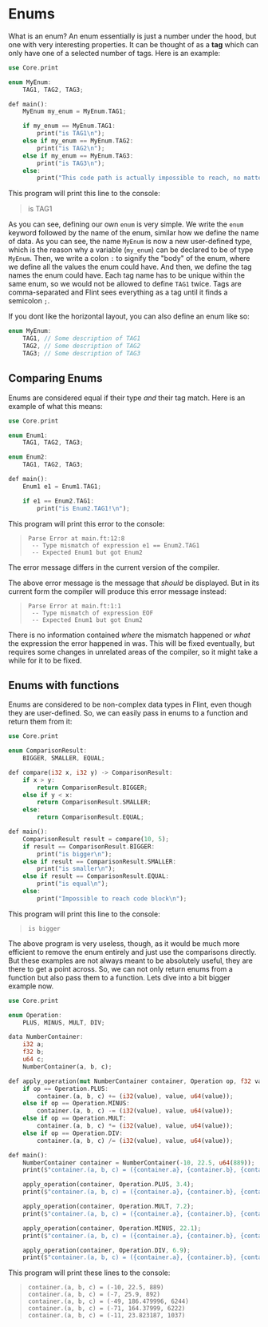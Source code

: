 # Enums

What is an enum? An enum essentially is just a number under the hood, but one with very interesting properties. It can be thought of as a **tag** which can only have one of a selected number of tags. Here is an example:

```rs
use Core.print

enum MyEnum:
    TAG1, TAG2, TAG3;

def main():
    MyEnum my_enum = MyEnum.TAG1;

    if my_enum == MyEnum.TAG1:
        print("is TAG1\n");
    else if my_enum == MyEnum.TAG2:
        print("is TAG2\n");
    else if my_enum == MyEnum.TAG3:
        print("is TAG3\n");
    else:
        print("This code path is actually impossible to reach, no matter which value 'my_enum' has!\n");
```

This program will print this line to the console:

> is TAG1

As you can see, defining our own `enum` is very simple. We write the `enum` keyword followed by the name of the enum, similar how we define the name of data. As you can see, the name `MyEnum` is now a new user-defined type, which is the reason why a variable (`my_enum`) can be declared to be of type `MyEnum`. Then, we write a colon `:` to signify the "body" of the enum, where we define all the values the enum could have. And then, we define the tag names the enum could have. Each tag name has to be unique within the same enum, so we would not be allowed to define `TAG1` twice. Tags are comma-separated and Flint sees everything as a tag until it finds a semicolon `;`.

If you dont like the horizontal layout, you can also define an enum like so:

```rs
enum MyEnum:
    TAG1, // Some description of TAG1
    TAG2, // Some description of TAG2
    TAG3; // Some description of TAG3
```

## Comparing Enums

Enums are considered equal if their type _and_ their tag match. Here is an example of what this means:

```rs
use Core.print

enum Enum1:
    TAG1, TAG2, TAG3;

enum Enum2:
    TAG1, TAG2, TAG3;

def main():
    Enum1 e1 = Enum1.TAG1;

    if e1 == Enum2.TAG1:
        print("is Enum2.TAG1!\n");
```

This program will print this error to the console:

> ```
> Parse Error at main.ft:12:8
>  -- Type mismatch of expression e1 == Enum2.TAG1
>  -- Expected Enum1 but got Enum2
> ```

<div class="warning">

The error message differs in the current version of the compiler.

The above error message is the message that _should_ be displayed. But in its current form the compiler will produce this error message instead:

> ```
> Parse Error at main.ft:1:1
>  -- Type mismatch of expression EOF
>  -- Expected Enum1 but got Enum2
> ```

There is no information contained _where_ the mismatch happened or _what_ the expression the error happened in was. This will be fixed eventually, but requires some changes in unrelated areas of the compiler, so it might take a while for it to be fixed.

</div>

## Enums with functions

Enums are considered to be non-complex data types in Flint, even though they are user-defined. So, we can easily pass in enums to a function and return them from it:

```rs
use Core.print

enum ComparisonResult:
    BIGGER, SMALLER, EQUAL;

def compare(i32 x, i32 y) -> ComparisonResult:
    if x > y:
        return ComparisonResult.BIGGER;
    else if y < x:
        return ComparisonResult.SMALLER;
    else:
        return ComparisonResult.EQUAL;

def main():
    ComparisonResult result = compare(10, 5);
    if result == ComparisonResult.BIGGER:
        print("is bigger\n");
    else if result == ComparisonResult.SMALLER:
        print("is smaller\n");
    else if result == ComparisonResult.EQUAL:
        print("is equal\n");
    else:
        print("Impossible to reach code block\n");
```

This program will print this line to the console:

> ```
> is bigger
> ```

The above program is very useless, though, as it would be much more efficient to remove the enum entirely and just use the comparisons directly. But these examples are not always meant to be absolutely useful, they are there to get a point across. So, we can not only return enums from a function but also pass them to a function. Lets dive into a bit bigger example now.

```rs
use Core.print

enum Operation:
    PLUS, MINUS, MULT, DIV;

data NumberContainer:
    i32 a;
    f32 b;
    u64 c;
    NumberContainer(a, b, c);

def apply_operation(mut NumberContainer container, Operation op, f32 value):
    if op == Operation.PLUS:
        container.(a, b, c) += (i32(value), value, u64(value));
    else if op == Operation.MINUS:
        container.(a, b, c) -= (i32(value), value, u64(value));
    else if op == Operation.MULT:
        container.(a, b, c) *= (i32(value), value, u64(value));
    else if op == Operation.DIV:
        container.(a, b, c) /= (i32(value), value, u64(value));

def main():
    NumberContainer container = NumberContainer(-10, 22.5, u64(889));
    print($"container.(a, b, c) = ({container.a}, {container.b}, {container.c})\n");

    apply_operation(container, Operation.PLUS, 3.4);
    print($"container.(a, b, c) = ({container.a}, {container.b}, {container.c})\n");

    apply_operation(container, Operation.MULT, 7.2);
    print($"container.(a, b, c) = ({container.a}, {container.b}, {container.c})\n");

    apply_operation(container, Operation.MINUS, 22.1);
    print($"container.(a, b, c) = ({container.a}, {container.b}, {container.c})\n");

    apply_operation(container, Operation.DIV, 6.9);
    print($"container.(a, b, c) = ({container.a}, {container.b}, {container.c})\n");
```

This program will print these lines to the console:

> ```
> container.(a, b, c) = (-10, 22.5, 889)
> container.(a, b, c) = (-7, 25.9, 892)
> container.(a, b, c) = (-49, 186.479996, 6244)
> container.(a, b, c) = (-71, 164.37999, 6222)
> container.(a, b, c) = (-11, 23.823187, 1037)
> ```
